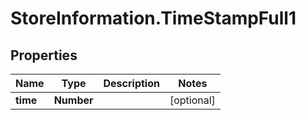 # StoreInformation.TimeStampFull1

## Properties
Name | Type | Description | Notes
------------ | ------------- | ------------- | -------------
**time** | **Number** |  | [optional] 
